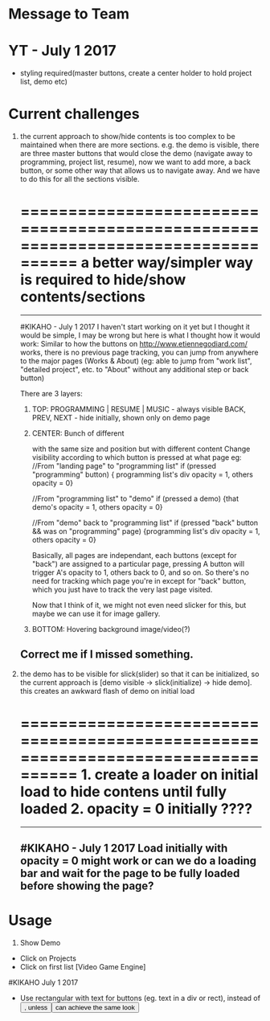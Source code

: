 
# Message to Team
# YT - July 1 2017
- styling required(master buttons, create a center holder to hold project list, demo etc)


# Current challenges
1. 	the current approach to show/hide contents is too complex to be maintained when
	there are more sections. 
	e.g. the demo is visible, there are three master buttons that would close the demo
	(navigate away to programming, project list, resume), now we want to add more, a back button,
	or some other way that allows us to navigate away. And we have to do this for all the sections visible.
	
	=================================================================================
		a better way/simpler way is required to hide/show contents/sections
	=================================================================================

	--------------------------------------------------------------------------------------------------------------------------
	#KIKAHO - July 1 2017 
	I haven't start working on it yet but I thought it would be simple, 
	I may be wrong but here is what I thought how it would work:
	Similar to how the buttons on http://www.etiennegodiard.com/ works, 
	there is no previous page tracking, you can jump from anywhere to the major pages (Works & About)
	(eg: able to jump from "work list", "detailed project", etc. to "About" without any additional step or back button)
	
	There are 3 layers:
	1. TOP: 
		PROGRAMMING | RESUME | MUSIC - always visible
		BACK, PREV, NEXT - hide initially, shown only on demo page
		
	2. CENTER: 
		Bunch of different <div> with the same size and position but with different content
		Change visibility according to which button is pressed at what page
		eg:
		//From "landing page" to "programming list"
		if (pressed "programming" button) { programming list's div opacity = 1, others opacity = 0}
		
		//From "programming list" to "demo"
		if (pressed a demo) {that demo's opacity = 1, others opacity = 0}
		
		//From "demo" back to "programming list"
		if (pressed "back" button && was on "programming" page) {programming list's div opacity = 1, others opacity = 0}
		
		Basically, all pages are independant, each buttons (except for "back") are assigned to a particular page, 
		pressing A button will trigger A's opacity to 1, others back to 0, and so on.
		So there's no need for tracking which page you're in except for "back" button, 
		which you just have to track the very last page visited.
		
		Now that I think of it, we might not even need slicker for this, but maybe we can use it for image gallery.
		
		
	3. BOTTOM: 
		Hovering background image/video(?)
	
	Correct me if I missed something.
	--------------------------------------------------------------------------------------------------------------------------
	

2. the demo has to be visible for slick(slider) so that it can be initialized,
	so the current approach is [demo visible -> slick(initialize) -> hide demo].
	this creates an awkward flash of demo on initial load

	=================================================================================
		1. create a loader on initial load to hide contens until fully loaded
		2. opacity = 0 initially
		????
	=================================================================================
	
	---------------------------------------------------------------------------------------------
	#KIKAHO - July 1 2017
	Load initially with opacity = 0 might work
	or can we do a loading bar and wait for the page to be fully loaded before showing the page?
	---------------------------------------------------------------------------------------------
	

# Usage
1. Show Demo
- Click on Projects
- Click on first list [Video Game Engine]


#KIKAHO July 1 2017
- Use rectangular with text for buttons (eg. text in a div or rect), instead of <button>, unless <button> can achieve the same look
